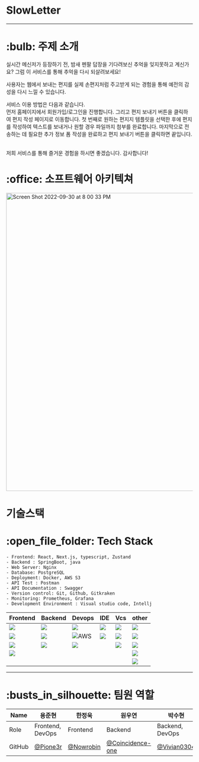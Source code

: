 # SlowLetter
<hr/>
<h1>:bulb: 주제 소개</h1>
<p>실시간 메신저가 등장하기 전, 밤새 펜팔 답장을 기다려보신 추억을 잊지못하고 계신가요?
그럼 이 서비스를 통해 추억을 다시 되살려보세요!

사용자는 웹에서 보내는 편지를 실제 손편지처럼 주고받게 되는 경험을 통해 예전의 감성을 다시 느낄 수 있습니다.

서비스 이용 방법은 다음과 같습니다.
<br>
먼저 홈페이지에서 회원가입/로그인을 진행합니다. 그리고 편지 보내기 버튼을 클릭하여 편지 작성 페이지로 이동합니다. 첫 번째로 원하는 편지지 템플릿을 선택한 후에 편지를 작성하여 텍스트를 보내거나 원할 경우 파일까지 첨부를 완료합니다. 마지막으로 전송하는 데 필요한 추가 정보 폼 작성을 완료하고 편지 보내기 버튼을 클릭하면 끝입니다.
  
<br>
저희 서비스를 통해 즐거운 경험을 하시면 좋겠습니다. 감사합니다!
</p>
<h1>:office: 소프트웨어 아키텍쳐</h1>
<img width="803" alt="Screen Shot 2022-09-30 at 8 00 33 PM" src="https://user-images.githubusercontent.com/93856060/193256036-39ff0ea3-97af-434e-a8c3-8e4d83ca93d9.png">
<h1>기술스택</h1>
<h1>:open_file_folder: Tech Stack</h1>

```
- Frontend: React, Next.js, typescript, Zustand
- Backend : SpringBoot, java
- Web Server: Nginx
- Database: PostgreSQL
- Deployment: Docker, AWS S3
- API Test : Postman
- API Documentation : Swagger
- Version control: Git, Github, Gitkraken
- Monitoring: Prometheus, Grafana
- Development Environment : Visual studio code, Intellj
```

|Frontend|Backend|Devops|IDE|Vcs|other
|------|------|------|------|------|------|
|<div allign="center"><img src="https://img.shields.io/badge/React-61DAFB?style=for-the-badge&logo=React&logoColor=FFFFFF">|<img src="https://img.shields.io/badge/SpringBoot-6DB33F?style=for-the-badge&logo=SpringBoot&logoColor=FFFFFF">|<img src="https://img.shields.io/badge/Nginx-009639?style=for-the-badge&logo=Nginx&logoColor=FFFFFF">|<img src="https://img.shields.io/badge/VSCODE-007ACC?style=for-the-badge&logo=VISUALSTUDIOCODE&logoColor=FFFFFF">|<img src="https://img.shields.io/badge/GIT-F05032?style=for-the-badge&logo=Git&logoColor=FFFFFF">|<img src="https://img.shields.io/badge/Postman-FF6C37?style=for-the-badge&logo=Postman&logoColor=FFFFFF">|
|<img src="https://img.shields.io/badge/NEXT.JS-000000?style=for-the-badge&logo=NEXT.JS&logoColor=FFFFFF">|<img src="https://img.shields.io/badge/Java-007396?style=for-the-badge&logo=OpenJDK&logoColor=white">|<img alt="AWS" src="https://img.shields.io/badge/Amazon AWS-f89400?style=for-the-badge&logo=Amazon AWS&logoColor=000000">|<img src="https://img.shields.io/badge/Intellij-000000?style=for-the-badge&logo=IntellijIDEA&logoColor=FFFFFF">|<img src="https://img.shields.io/badge/GitKraken-179287?style=for-the-badge&logo=GitKraken&logoColor=000000">|<img src="https://img.shields.io/badge/Prometheus-E6522C?style=for-the-badge&logo=Prometheus&logoColor=000000">|
|<img src="https://img.shields.io/badge/Typescript-3178C6?style=for-the-badge&logo=Typescript&logoColor=FFFFFF">|<img src="https://img.shields.io/badge/PostgreSQL-4169E1?style=for-the-badge&logo=PostgreSQL&logoColor=FFFFFF">|<img src="https://img.shields.io/badge/Docker-2496ED?style=for-the-badge&logo=Docker&logoColor=FFFFFF">||<img src="https://img.shields.io/badge/GITHUB-black?style=for-the-badge&logo=GITHUB&logoColor=FFFFFF">|<img src="https://img.shields.io/badge/Grafana-F46800?style=for-the-badge&logo=Grafana&logoColor=000000">|
|<img src="https://img.shields.io/badge/zustand-000000?style=for-the-badge&logo=React&logoColor=FFFFFF">|||||<img src="https://img.shields.io/badge/NOTION-000000?style=for-the-badge&logo=NOTION&logoColor=FFFFFF">|
||||||<img src="https://img.shields.io/badge/SLACK-4A154B?style=for-the-badge&logo=Slack&logoColor=000000"></div>|




<hr/>
<h1>:busts_in_silhouette: 팀원 역할</h1>

|Name|용준현|한정욱|원우연|박수현|김현진|
|---|---|---|---|---|---|
|Role|Frontend, DevOps|Frontend|Backend|Backend, DevOps|Backend|
|GitHub|[@Pione3r](https://github.com/pione3r)|[@Nowrobin](https://github.com/nowrobin)|[@Coincidence-one](https://github.com/coincidence-one)|[@Vivian0304](https://github.com/vivian0304)|[@Hyeonjin9819](https://github.com/hyeonjin9819)|
